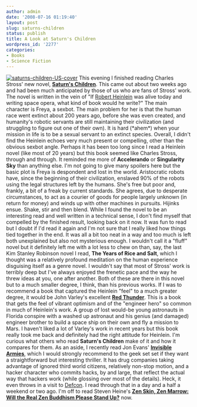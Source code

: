 ```yaml
---
author: admin
date: '2008-07-16 01:19:40'
layout: post
slug: saturns-children
status: publish
title: A Look at Saturn's Children
wordpress_id: '2277'
categories:
- Books
- Science Fiction
---
```


[![saturns-children-US-cover](http://farm4.static.flickr.com/3150/2673895572_ff5877f5e6_m.jpg)](http://www.flickr.com/photos/albill/2673895572/ "saturns-children-US-cover by albill, on Flickr")
This evening I finished reading Charles Stross' new novel, [**Saturn's
Children**](http://www.amazon.com/Saturns-Children-Charles-Stross/dp/0441015948/).
This came out about two weeks ago and had been much anticipated by those
of us who are fans of Stross' work. The novel is written in the vein of
"If [Robert
Heinlein](http://www.amazon.com/exec/obidos/search-handle-url?_encoding=UTF8&search-type=ss&index=books&field-author=Robert%20A.%20Heinlein)
was alive today and writing space opera, what kind of book would he
write?" The main character is Freya, a sexbot. The main problem for her
is that the human race went extinct about 200 years ago, before she was
even created, and humanity's robotic servants are still maintaining
their civilization (and struggling to figure out one of their own). It
is hard (\*ahem\*) when your mission in life is to be a sexual servant
to an extinct species. Overall, I didn't find the Heinlein echoes very
much present or compelling, other than the obvious sexbot angle. Perhaps
it has been too long since I read a Heinlein novel (like most of 20
years) but this book seemed like Charles Stross, through and through. It
reminded me more of **Accelerando** or **Singularity Sky** than anything
else. I'm not going to give many spoilers here but the basic plot is
Freya is despondent and lost in the world. Aristocratic robots have,
since the beginning of their civilization, enslaved 90% of the robots
using the legal structures left by the humans. She's free but poor and,
frankly, a bit of a freak by current standards. She agrees, due to
desperate circumstances, to act as a courier of goods for people largely
unknown (in return for money) and winds up with other machines in
pursuits. Hijinks ensue. Shake, stir and then blend. While I found the
novel to be an interesting read and well written in a technical sense, I
don't find myself that compelled by the finished result, looking back on
it now. It was fun to read but I doubt if I'd read it again and I'm not
sure that I really liked how things tied together in the end. It was all
a bit too neat in a way and too much is left both unexplained but also
not mysterious enough. I wouldn't call it a "fluff" novel but it
definitely left me with a lot less to chew on than, say, the last Kim
Stanley Robinson novel I read, **The Years of Rice and Salt**, which I
thought was a relatively profound meditation on the human experience
disguising itself as a genre novel. I wouldn't say that most of Stross'
work is terribly deep but I've always enjoyed the frenetic pace and the
way he threw ideas at you, one after another. Both of these are there in
this novel but to a much smaller degree, I think, than his previous
works. If I was to recommend a book that captured the Heinlein "feel" to
a much greater degree, it would be John Varley's excellent [**Red
Thunder**](http://www.amazon.com/Red-Thunder-John-Varley/dp/0441011624/).
This is a book that gets the feel of vibrant optimism and of the
"engineer hero" so common in much of Heinlein's work. A group of lost
would-be young astronauts in Florida conspire with a washed up astronaut
and his genius (and damaged) engineer brother to build a space ship on
their own and fly a mission to Mars. I haven't liked a lot of Varley's
work in recent years but this book really took me back and definitely
had the right attitude for Heinlein. I'm curious what others who read
**Saturn's Children** make of it and how it compares for them. As an
aside, I recently read Jon Evans' [**Invisible
Armies**](http://www.amazon.com/Invisible-Armies-Jon-Evans/dp/0312368674/),
which I would strongly recommend to the geek set set if they want a
straightforward but interesting thriller. It has drug companies taking
advantage of ignored third world citizens, relatively non-stop motion,
and a hacker character who commits hacks, by and large, that reflect the
actual way that hackers work (while glossing over most of the details).
Heck, it even throws in a visit to [Defcon](http://defcon.org/). I read
through that in a day and a half a weekend or two ago. I'm off to read
Steven Heine's [**Zen Skin, Zen Marrow: Will the Real Zen Buddhism
Please Stand
Up?**](http://www.amazon.com/Zen-Skin-Marrow-Buddhism-Please/dp/0195326776/)
now.
